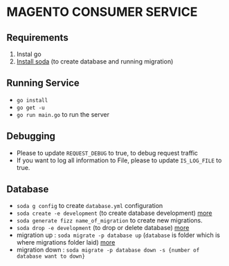 # MAGENTO CONSUMER SERVICE


## Requirements
1. Instal go
2. [Install soda](https://gobuffalo.io/en/docs/db/toolbox/) (to create database and running migration)


## Running Service
- `go install`
- `go get -u`
- `go run main.go` to run the server

## Debugging
- Please to update `REQUEST_DEBUG` to true, to debug request traffic
- If you want to log all information to File, please to update `IS_LOG_FILE` to true.

## Database
- `soda g config` to create `database.yml` configuration
- `soda create -e development` (to create database development) [more](https://gobuffalo.io/en/docs/db/toolbox/)
- `soda generate fizz name_of_migration` to create new migrations.
- `soda drop -e development` (to drop or delete database) [more](https://gobuffalo.io/en/docs/db/toolbox/)
- migration up : `soda migrate -p database up` (`database` is folder which is where migrations folder laid) [more](https://gobuffalo.io/en/docs/db/migrations/)
- migration down : `soda migrate -p database down -s {number of database want to down}`
